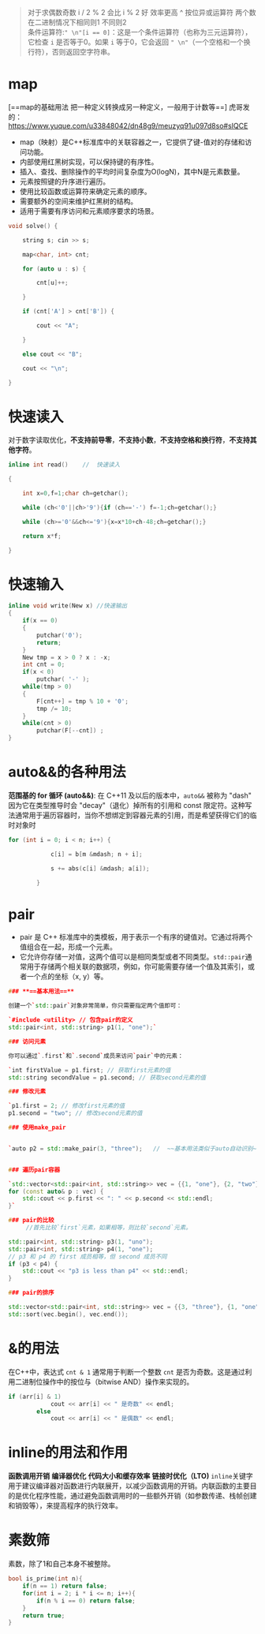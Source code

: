 > 对于求偶数奇数     i / 2 % 2 会比 i % 2 好 效率更高
> ^ 按位异或运算符  两个数在二进制情况下相同则1 不同则2\
> 条件运算符:`" \n"[i == 0]`：这是一个条件运算符（也称为三元运算符），它检查 `i` 是否等于0。如果 `i` 等于0，它会返回 `" \n"`（一个空格和一个换行符），否则返回空字符串。

# map
[==map的基础用法 把一种定义转换成另一种定义，一般用于计数等==]
虎哥发的：
https://www.yuque.com/u33848042/dn48g9/meuzyq91u097d8so#sIQCE
- map（映射）是C++标准库中的关联容器之一，它提供了键-值对的存储和访问功能。
- 内部使用红黑树实现，可以保持键的有序性。
- 插入、查找、删除操作的平均时间复杂度为O(logN)，其中N是元素数量。
- 元素按照键的升序进行遍历。
- 使用比较函数或运算符来确定元素的顺序。
- 需要额外的空间来维护红黑树的结构。
- 适用于需要有序访问和元素顺序要求的场景。
```cpp
void solve() {

    string s; cin >> s;

    map<char, int> cnt;

    for (auto u : s) {

        cnt[u]++;

    }

    if (cnt['A'] > cnt['B']) {

        cout << "A";

    }

    else cout << "B";

    cout << "\n";

}
```

# 快速读入
对于数字读取优化，**不支持前导零**，**不支持小数**，**不支持空格和换行符**，**不支持其他字符**。
```cpp
inline int read()    //  快速读入

{

    int x=0,f=1;char ch=getchar();

    while (ch<'0'||ch>'9'){if (ch=='-') f=-1;ch=getchar();}

    while (ch>='0'&&ch<='9'){x=x*10+ch-48;ch=getchar();}

    return x*f;

}
```
# 快速输入
```cpp
inline void write(New x) //快速输出
{
	if(x == 0)
	{
		putchar('0');
		return;
	}
	New tmp = x > 0 ? x : -x;
	int cnt = 0;
	if(x < 0)
		putchar( '-' );
	while(tmp > 0)
	{
		F[cnt++] = tmp % 10 + '0';
		tmp /= 10;
	}
	while(cnt > 0)
		putchar(F[--cnt]) ;
}
```
# auto&&的各种用法
**范围基的 for 循环 (auto&&)**: 在 C++11 及以后的版本中，`auto&&` 被称为 "dash" 因为它在类型推导时会 "decay"（退化）掉所有的引用和 const 限定符。这种写法通常用于遍历容器时，当你不想绑定到容器元素的引用，而是希望获得它们的临时对象时
```cpp
for (int i = 0; i < n; i++) {

            c[i] = b[m &mdash; n + i];

            s += abs(c[i] &mdash; a[i]);

        }
```
# pair
- pair 是 C++ 标准库中的类模板，用于表示一个有序的键值对。它通过将两个值组合在一起，形成一个元素。
- 它允许你存储一对值，这两个值可以是相同类型或者不同类型。`std::pair`通常用于存储两个相关联的数据项，例如，你可能需要存储一个值及其索引，或者一个点的坐标（x, y）等。
```cpp
### **==基本用法==**

创建一个`std::pair`对象非常简单，你只需要指定两个值即可：

`#include <utility> // 包含pair的定义 
std::pair<int, std::string> p1(1, "one");`

### 访问元素

你可以通过`.first`和`.second`成员来访问`pair`中的元素：

`int firstValue = p1.first; // 获取first元素的值 
std::string secondValue = p1.second; // 获取second元素的值

### 修改元素

`p1.first = 2; // 修改first元素的值 
p1.second = "two"; // 修改second元素的值

### 使用make_pair


`auto p2 = std::make_pair(3, "three");   //  ~~基本用法类似于auto自动识别~~


### 遍历pair容器

`std::vector<std::pair<int, std::string>> vec = {{1, "one"}, {2, "two"}, {3, "three"}}; 
for (const auto& p : vec) {     
	std::cout << p.first << ": " << p.second << std::endl; 
}`

### pair的比较
	 //首先比较`first`元素，如果相等，则比较`second`元素。

std::pair<int, std::string> p3(1, "uno"); 
std::pair<int, std::string> p4(1, "one"); 
// p3 和 p4 的 first 成员相等，但 second 成员不同 
if (p3 < p4) {     
	std::cout << "p3 is less than p4" << std::endl; 
}

### pair的排序

std::vector<std::pair<int, std::string>> vec = {{3, "three"}, {1, "one"}, {2, "two"}}; 
std::sort(vec.begin(), vec.end());
```
# &的用法
在C++中，表达式 `cnt & 1` 通常用于判断一个整数 `cnt` 是否为奇数。这是通过利用二进制位操作中的按位与（bitwise AND）操作来实现的。
```cpp
if (arr[i] & 1)
            cout << arr[i] << " 是奇数" << endl;
        else
            cout << arr[i] << " 是偶数" << endl;
```
# inline的用法和作用
**函数调用开销**
**编译器优化**
**代码大小和缓存效率**
**链接时优化（LTO)**
`inline`关键字用于建议编译器对函数进行内联展开，以减少函数调用的开销。内联函数的主要目的是优化程序性能，通过避免函数调用时的一些额外开销（如参数传递、栈帧创建和销毁等），来提高程序的执行效率。
# 素数筛
素数，除了1和自己本身不被整除。
```cpp
bool is_prime(int n){
	if(n == 1) return false;
	for(int i = 2; i * i <= n; i++){
		if(n % i == 0) return false;
	}
	return true;
}
```
